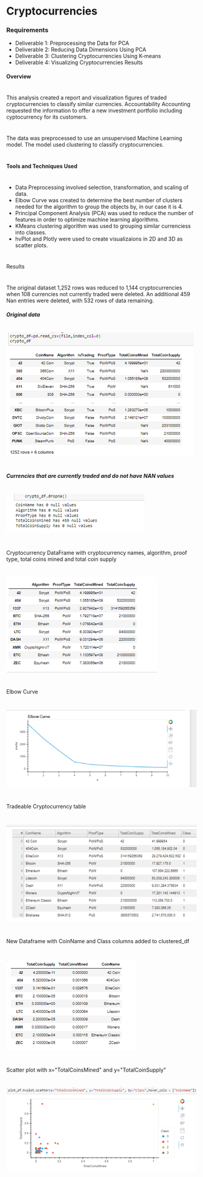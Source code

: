 # Cryptocurrencies
### Requirements
* Deliverable 1: Preprocessing the Data for PCA
* Deliverable 2: Reducing Data Dimensions Using PCA
* Deliverable 3: Clustering Cryptocurrencies Using K-means
* Deliverable 4: Visualizing Cryptocurrencies Results
#### Overview
# 
This analysis created a report and visualization figures of traded cryptocurrencies to classify similar currencies. Accountability Accounting requested the information to offer a new investment portfolio including cyptocurrency for its customers.
#
The data was preprocessed to use an unsupervised Machine Learning model.  The model used clustering to classify cryptocurrencies. 
#
#### Tools and Techniques Used
#
* Data Preprocessing  involved selection, transformation,  and scaling of data.
* Elbow Curve was created to determine the best number of clusters needed for the algorithm to group the objects by, in our case it is 4.
* Principal Component Analysis (PCA) was used to reduce the number of features in order to optimize machine learning algorithms.
* KMeans clustering algorithm was used to grouping similar currenciess into classes.
* hvPlot and  Plotly were used to create visualizaions in 2D and 3D as scatter plots.
#
Results
#
The original dataset 1,252 rows was reduced to 1,144 cryptocurrencies when 108 currencies not currently traded were deleted. An additional 459 Nan entries were deleted, with 532 rows of data remaining.
##### Original data
#
![proc](https://github.com/jcsargis00/Cryptocurrencies/blob/main/Resources/crypto1.PNG)
#
##### Currencies that are currently traded and do not have NAN values
#
![orig](https://github.com/jcsargis00/Cryptocurrencies/blob/main/Resources/crypto2.PNG)
#
Cryptocurrency DataFrame with cryptocurrency names, algorithm, proof type, total coins mined and total coin supply
#
![cf](https://github.com/jcsargis00/Cryptocurrencies/blob/main/Resources/crypto7.PNG)
#
Elbow Curve
#
![elbow](https://github.com/jcsargis00/Cryptocurrencies/blob/main/Resources/crypto3.PNG)
#
Tradeable Cryptocurrency table
#
![hvplot](https://github.com/jcsargis00/Cryptocurrencies/blob/main/Resources/crypto4.PNG)
#
New Dataframe with CoinName and Class columns added to clustered_df
#
![new](https://github.com/jcsargis00/Cryptocurrencies/blob/main/Resources/crypto5.PNG)
#
Scatter plot with x="TotalCoinsMined" and y="TotalCoinSupply"
#
![scat](https://github.com/jcsargis00/Cryptocurrencies/blob/main/Resources/crypto6.PNG)
